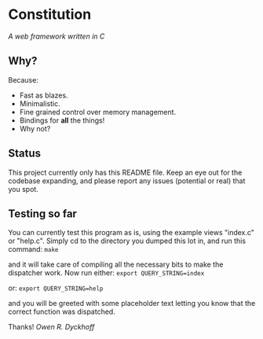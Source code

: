 Constitution
============

*A web framework written in C*

Why?
----

Because:
 * Fast as blazes.
 * Minimalistic.
 * Fine grained control over memory management.
 * Bindings for **all** the things!
 * Why not?

Status
------

This project currently only has this README file. Keep an eye out for the codebase expanding, and please report any issues (potential or real) that you spot.

Testing so far
--------------

You can currently test this program as is, using the example views "index.c" or "help.c". Simply cd to the directory you dumped this lot in, and run this command: `make`

and it will take care of compiling all the necessary bits to make the dispatcher work. Now run either:
    `export QUERY_STRING=index`

or:
    `export QUERY_STRING=help`

and you will be greeted with some placeholder text letting you know that the correct function was dispatched.

Thanks!
*Owen R. Dyckhoff*
